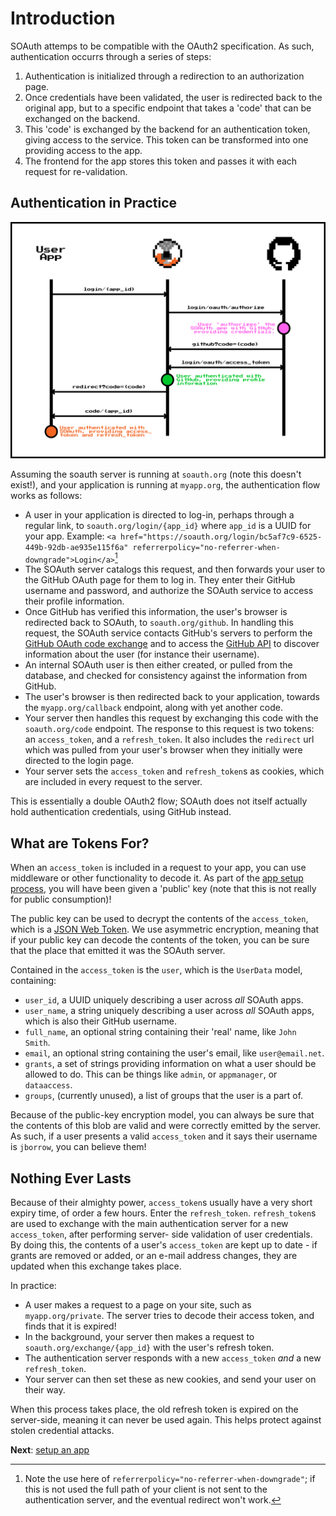 Introduction
============

SOAuth attemps to be compatible with the OAuth2 specification. As such, authentication
occurrs through a series of steps:

1. Authentication is initialized through a redirection to an authorization page.
2. Once credentials have been validated, the user is redirected back to the original app,
   but to a specific endpoint that takes a 'code' that can be exchanged on the backend.
3. This 'code' is exchanged by the backend for an authentication token, giving access
   to the service. This token can be transformed into one providing access to the app.
4. The frontend for the app stores this token and passes it with each request for
   re-validation.

Authentication in Practice
--------------------------

![SOAuth's app flow invovles communication by SOAuth with GitHub.](soauth_app_flow.svg)

Assuming the soauth server is running at `soauth.org` (note this doesn't exist!), and your
application is running at `myapp.org`, the authentication flow works as follows:

- A user in your application is directed to log-in, perhaps through a regular link,
  to `soauth.org/login/{app_id}` where `app_id` is a UUID for your app. Example:
  `<a href="https://soauth.org/login/bc5af7c9-6525-449b-92db-ae935e115f6a" referrerpolicy="no-referrer-when-downgrade">Login</a>`[^1]
- The SOAuth server catalogs this request, and then forwards your user to the GitHub
  OAuth page for them to log in. They enter their GitHub username and password, and
  authorize the SOAuth service to access their profile information.
- Once GitHub has verified this information, the user's browser is redirected back
  to SOAuth, to `soauth.org/github`. In handling this request, the SOAuth service
  contacts GitHub's servers to perform the [GitHub OAuth code exchange](https://docs.github.com/en/apps/oauth-apps/building-oauth-apps/authorizing-oauth-apps#2-users-are-redirected-back-to-your-site-by-github)
  and to access the [GitHub API](https://docs.github.com/en/apps/oauth-apps/building-oauth-apps/authorizing-oauth-apps#3-use-the-access-token-to-access-the-api) to
  discover information about the user (for instance their username).
- An internal SOAuth user is then either created, or pulled from the database,
  and checked for consistency against the information from GitHub.
- The user's browser is then redirected back to your application, towards the
  `myapp.org/callback` endpoint, along with yet another code.
- Your server then handles this request by exchanging this code with the
  `soauth.org/code` endpoint. The response to this request is two tokens:
  an `access_token`, and a `refresh_token`. It also includes the `redirect`
  url which was pulled from your user's browser when they initially were directed
  to the login page.
- Your server sets the `access_token` and `refresh_token`s as cookies, which
  are included in every request to the server.

This is essentially a double OAuth2 flow; SOAuth does not itself actually
hold authentication credentials, using GitHub instead.

What are Tokens For?
--------------------

When an `access_token` is included in a request to your app, you can use
middleware or other functionality to decode it. As part of the [app setup process](create.md),
you will have been given a 'public' key (note that this is not really for public
consumption)!

The public key can be used to decrypt the contents of the `access_token`, which is
a [JSON Web Token](https://en.wikipedia.org/wiki/JSON_Web_Token). We use asymmetric encryption,
meaning that if your public key can decode the contents of the token, you can be sure
that the place that emitted it was the SOAuth server.

Contained in the `access_token` is the `user`, which is the `UserData` model, containing:

- `user_id`, a UUID uniquely describing a user across _all_ SOAuth apps.
- `user_name`, a string uniquely describing a user across _all_ SOAuth apps, which is also
  their GitHub username.
- `full_name`, an optional string containing their 'real' name, like `John Smith`.
- `email`, an optional string containing the user's email, like `user@email.net`.
- `grants`, a set of strings providing information on what a user should be allowed to do.
  This can be things like `admin`, or `appmanager`, or `dataaccess`.
- `groups`, (currently unused), a list of groups that the user is a part of.

Because of the public-key encryption model, you can always be sure that the contents of
this blob are valid and were correctly emitted by the server. As such, if a user presents
a valid `access_token` and it says their username is `jborrow`, you can believe them!

Nothing Ever Lasts
------------------

Because of their almighty power, `access_token`s usually have a very short expiry time,
of order a few hours. Enter the `refresh_token`. `refresh_token`s are used to exchange
with the main authentication server for a new `access_token`, after performing server-
side validation of user credentials. By doing this, the contents of a user's `access_token` are
kept up to date - if grants are removed or added, or an e-mail address changes, they are
updated when this exchange takes place.

In practice:

- A user makes a request to a page on your site, such as `myapp.org/private`. The server
  tries to decode their access token, and finds that it is expired!
- In the background, your server then makes a request to `soauth.org/exchange/{app_id}` with the
  user's refresh token.
- The authentication server responds with a new `access_token` _and_ a new `refresh_token`.
- Your server can then set these as new cookies, and send your user on their way.

When this process takes place, the old refresh token is expired on the server-side, meaning
it can never be used again. This helps protect against stolen credential attacks.

**Next**: [setup an app](create.md)

[^1]: Note the use here of `referrerpolicy="no-referrer-when-downgrade"`; if this is not used
      the full path of your client is not sent to the authentication server, and the eventual
      redirect won't work.